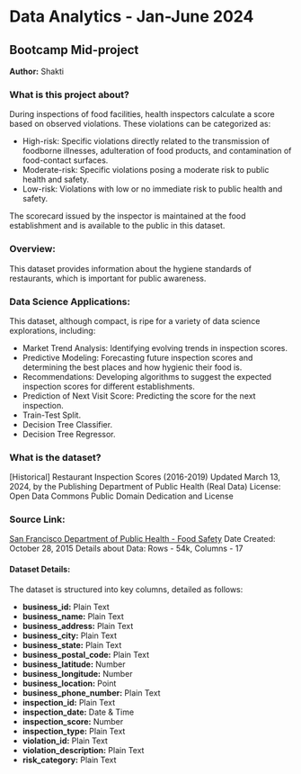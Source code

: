 # Data Analytics - Jan-June 2024
## Bootcamp Mid-project

**Author:** Shakti

### What is this project about?
During inspections of food facilities, health inspectors calculate a score based on observed violations. These violations can be categorized as:

- High-risk: Specific violations directly related to the transmission of foodborne illnesses, adulteration of food products, and contamination of food-contact surfaces.
- Moderate-risk: Specific violations posing a moderate risk to public health and safety.
- Low-risk: Violations with low or no immediate risk to public health and safety.

The scorecard issued by the inspector is maintained at the food establishment and is available to the public in this dataset.

### Overview:
This dataset provides information about the hygiene standards of restaurants, which is important for public awareness.

### Data Science Applications:
This dataset, although compact, is ripe for a variety of data science explorations, including:

- Market Trend Analysis: Identifying evolving trends in inspection scores.
- Predictive Modeling: Forecasting future inspection scores and determining the best places and how hygienic their food is.
- Recommendations: Developing algorithms to suggest the expected inspection scores for different establishments.
- Prediction of Next Visit Score: Predicting the score for the next inspection.
- Train-Test Split.
- Decision Tree Classifier.
- Decision Tree Regressor.

### What is the dataset?
[Historical] Restaurant Inspection Scores (2016-2019)
Updated March 13, 2024, by the Publishing Department of Public Health (Real Data)
License: Open Data Commons Public Domain Dedication and License

### Source Link:
[San Francisco Department of Public Health - Food Safety](http://www.sfdph.org/dph/EH/Food/score/default.asp)
Date Created: October 28, 2015
Details about Data: Rows - 54k, Columns - 17

#### Dataset Details:
The dataset is structured into key columns, detailed as follows:

- **business_id:** Plain Text
- **business_name:** Plain Text
- **business_address:** Plain Text
- **business_city:** Plain Text
- **business_state:** Plain Text
- **business_postal_code:** Plain Text
- **business_latitude:** Number
- **business_longitude:** Number
- **business_location:** Point
- **business_phone_number:** Plain Text
- **inspection_id:** Plain Text
- **inspection_date:** Date & Time
- **inspection_score:** Number
- **inspection_type:** Plain Text 
- **violation_id:** Plain Text
- **violation_description:** Plain Text
- **risk_category:** Plain Text
